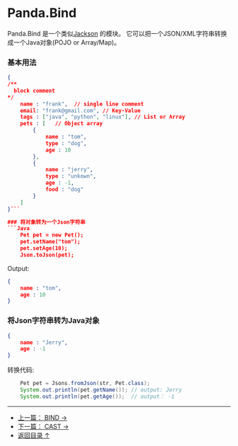  Panda.Bind
============================

 Panda.Bind 是一个类似[Jackson](https://github.com/FasterXML/jackson) 的模块。
 它可以把一个JSON/XML字符串转换成一个Java对象(POJO or Array/Map)。

### 基本用法
```Json
{
/**
  block comment
*/
    name : "frank",  // single line comment
    email: "frank@gmail.com", // Key-Value
    tags : ["java", "python", "linux"], // List or Array
    pets : [   // Object array
        {
            name : "tom",
            type : "dog",
            age : 10
        },
        {
            name : "jerry",
            type : "unkown",
            age : -1,
            food : "dog"
        }
    ]
}```

### 将对象转为一个Json字符串
```Java
	Pet pet = new Pet();
	pet.setName("tom");
	pet.setAge(10);
	Json.toJson(pet);
```

Output:

```Json
{
    name : "tom",
    age : 10
}
```

### 将Json字符串转为Java对象
```Json
{
    name : "Jerry",
    age : -1
}
```

转换代码:

```Java
	Pet pet = Jsons.fromJson(str, Pet.class);
	System.out.println(pet.getName()); // output: Jerry
	System.out.println(pet.getAge());  // output： -1
```



---

 - [上一篇： BIND →](bind_zh.md)
 - [下一篇： CAST →](cast_zh.md)
 - [返回目录 ↑](index_zh.md)
